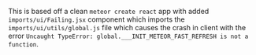 This is based off a clean `meteor create react` app with added `imports/ui/Failing.jsx` component which imports the `imports/ui/utils/global.js` file which causes the crash in client with the error `Uncaught TypeError: global.___INIT_METEOR_FAST_REFRESH is not a function`.
